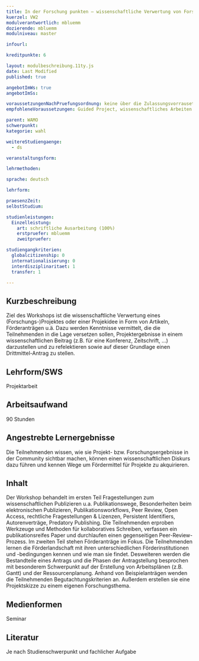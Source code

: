 ```yaml
---
title: In der Forschung punkten – wissenschaftliche Verwertung von Forschungsideen und -ergebnissen
kuerzel: VW2
modulverantwortlich: mbluemm
dozierende: mbluemm
modulniveau: master

infourl: 

kreditpunkte: 6

layout: modulbeschreibung.11ty.js
date: Last Modified
published: true

angebotImWs: true
angebotImSs: 

voraussetzungenNachPruefungsordnung: keine über die Zulassungsvorrausetzungen zum Studium hinausgehenden
empfohleneVoraussetzungen: Guided Project, wissenschaftliches Arbeiten

parent: WAMO
schwerpunkt:
kategorie: wahl

weitereStudiengaenge: 
  - ds

veranstaltungsform: 

lehrmethoden:

sprache: deutsch

lehrform:

praesenzZeit: 
selbstStudium: 

studienleistungen:
  Einzelleistung:
    art: schriftliche Ausarbeitung (100%)
    erstpruefer: mbluemm
    zweitpruefer: 

studiengangkriterien:
  globalcitizenship: 0
  internationalisierung: 0
  interdisziplinaritaet: 1
  transfer: 1

---
```


## Kurzbeschreibung
Ziel des Workshops ist die wissenschaftliche Verwertung eines (Forschungs-)Projektes oder einer Projekidee in Form von Artikeln, Förderanträgen u.ä. Dazu werden Kenntnisse vermittelt, die die Teilnehmenden in die Lage versetzen sollen, Projektergebnisse in einem wissenschaftlichen Beitrag (z.B. für eine Konferenz, Zeitschrift, …) darzustellen und zu refelektieren sowie auf dieser Grundlage einen Drittmittel-Antrag zu stellen.

## Lehrform/SWS 
Projektarbeit

## Arbeitsaufwand 
90 Stunden

## Angestrebte Lernergebnisse
Die Teilnehmenden wissen, wie sie Projekt- bzw. Forschungsergebnisse in der Community sichtbar machen, können einen wissenschaftlichen Diskurs dazu führen und kennen Wege um Fördermittel für Projekte zu akquirieren.


## Inhalt
Der Workshop behandelt im ersten Teil Fragestellungen zum wissenschaftlichen Publizieren u.a. Publikationswege, Besonderheiten beim elektronischen Publizieren, Publikationsworkflows, Peer Review, Open Access, rechtliche Fragestellungen & Lizenzen, Persistent Identifiers, Autorenverträge, Predatory Publishing. Die Teilnehmenden erproben Werkzeuge und Methoden für kollaboratives Schreiben, verfassen ein publikationsreifes Paper und durchlaufen einen gegenseitigen Peer-Review-Prozess.
Im zweiten Teil stehen Förderanträge im Fokus. Die Teilnehmenden lernen die Förderlandschaft mit ihren unterschiedlichen Förderinstitutionen und -bedingungen kennen und wie man sie findet. Desweiteren werden die Bestandteile eines Antrags und die Phasen der Antragstellung besprochen mit besonderem Schwerpunkt auf der Erstellung von Arbeitsplänen (z.B. Gantt) und der Ressourcenplanung. Anhand von Beispielanträgen wenden die Teilnehmenden Begutachtungskriterien an. Außerdem erstellen sie eine Projektskizze zu einem eigenen Forschungsthema. 


## Medienformen
Seminar


## Literatur
Je nach Studienschwerpunkt und fachlicher Aufgabe

